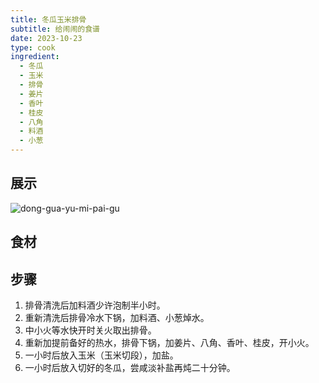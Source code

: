 ```yaml
---
title: 冬瓜玉米排骨
subtitle: 给闹闹的食谱
date: 2023-10-23
type: cook
ingredient:
  - 冬瓜
  - 玉米
  - 排骨
  - 姜片
  - 香叶
  - 桂皮
  - 八角
  - 料酒
  - 小葱
---
```


## 展示

![dong-gua-yu-mi-pai-gu](/dong-gua-yu-mi-pai-gu.jpeg)

## 食材

<Ingredient :items="frontmatter.ingredient"/>

## 步骤

1. 排骨清洗后加料酒少许泡制半小时。
2. 重新清洗后排骨冷水下锅，加料酒、小葱焯水。
3. 中小火等水快开时关火取出排骨。
4. 重新加提前备好的热水，排骨下锅，加姜片、八角、香叶、桂皮，开小火。
5. 一小时后放入玉米（玉米切段），加盐。
6. 一小时后放入切好的冬瓜，尝咸淡补盐再炖二十分钟。
